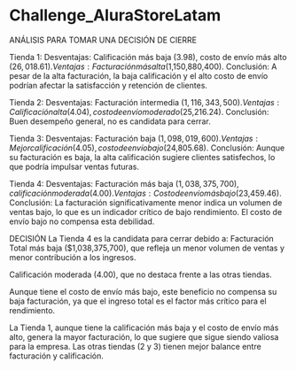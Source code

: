 # Challenge_AluraStoreLatam

ANÁLISIS PARA TOMAR UNA DECISIÓN DE CIERRE

Tienda 1:
Desventajas: Calificación más baja (3.98), costo de envío más alto ($26,018.61).
Ventajas: Facturación más alta ($1,150,880,400).
Conclusión: A pesar de la alta facturación, la baja calificación y el alto costo de envío podrían afectar la satisfacción y retención de clientes.

Tienda 2:
Desventajas: Facturación intermedia ($1,116,343,500).
Ventajas: Calificación alta (4.04), costo de envío moderado ($25,216.24).
Conclusión: Buen desempeño general, no es candidata para cerrar.

Tienda 3:
Desventajas: Facturación baja ($1,098,019,600).
Ventajas: Mejor calificación (4.05), costo de envío bajo ($24,805.68).
Conclusión: Aunque su facturación es baja, la alta calificación sugiere clientes satisfechos, lo que podría impulsar ventas futuras.

Tienda 4:
Desventajas: Facturación más baja ($1,038,375,700), calificación moderada (4.00).
Ventajas: Costo de envío más bajo ($23,459.46).
Conclusión: La facturación significativamente menor indica un volumen de ventas bajo, lo que es un indicador crítico de bajo rendimiento. El costo de envío bajo no compensa esta debilidad.

DECISIÓN
La Tienda 4 es la candidata para cerrar debido a:
Facturación Total más baja ($1,038,375,700), que refleja un menor volumen de ventas y menor contribución a los ingresos.

Calificación moderada (4.00), que no destaca frente a las otras tiendas.

Aunque tiene el costo de envío más bajo, este beneficio no compensa su baja facturación, ya que el ingreso total es el factor más crítico para el rendimiento.

La Tienda 1, aunque tiene la calificación más baja y el costo de envío más alto, genera la mayor facturación, lo que sugiere que sigue siendo valiosa para la empresa. Las otras tiendas (2 y 3) tienen mejor balance entre facturación y calificación.

